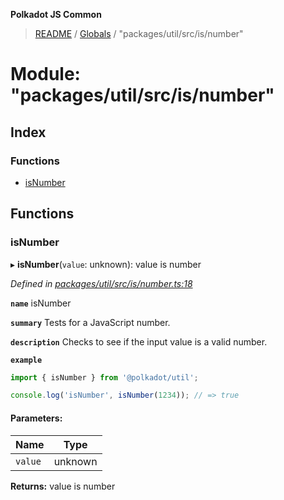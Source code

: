 **Polkadot JS Common**

> [README](../README.md) / [Globals](../globals.md) / "packages/util/src/is/number"

# Module: "packages/util/src/is/number"

## Index

### Functions

* [isNumber](_packages_util_src_is_number_.md#isnumber)

## Functions

### isNumber

▸ **isNumber**(`value`: unknown): value is number

*Defined in [packages/util/src/is/number.ts:18](https://github.com/polkadot-js/common/blob/c366e637/packages/util/src/is/number.ts#L18)*

**`name`** isNumber

**`summary`** Tests for a JavaScript number.

**`description`** 
Checks to see if the input value is a valid number.

**`example`** 
<BR>

```javascript
import { isNumber } from '@polkadot/util';

console.log('isNumber', isNumber(1234)); // => true
```

#### Parameters:

Name | Type |
------ | ------ |
`value` | unknown |

**Returns:** value is number
